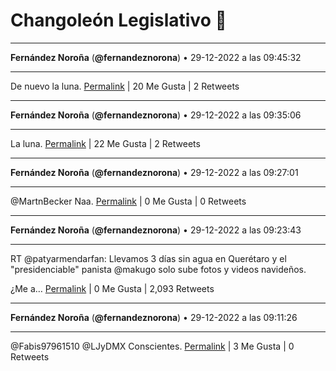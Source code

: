 # Changoleón Legislativo 🙈
*****
**Fernández Noroña** (**@fernandeznorona**) • 29-12-2022 a las 09:45:32
*****
De nuevo la luna.
[Permalink](https://twitter.com/fernandeznorona/status/1608519601293348865) | 20 Me Gusta | 2 Retweets
*****
**Fernández Noroña** (**@fernandeznorona**) • 29-12-2022 a las 09:35:06
*****
La luna.
[Permalink](https://twitter.com/fernandeznorona/status/1608516974799163394) | 22 Me Gusta | 2 Retweets
*****
**Fernández Noroña** (**@fernandeznorona**) • 29-12-2022 a las 09:27:01
*****
@MartnBecker Naa.
[Permalink](https://twitter.com/fernandeznorona/status/1608514941857968128) | 0 Me Gusta | 0 Retweets
*****
**Fernández Noroña** (**@fernandeznorona**) • 29-12-2022 a las 09:23:43
*****
RT @patyarmendarfan: Llevamos 3 días sin agua en Querétaro y el "presidenciable" panista @makugo solo sube fotos y videos navideños.


¿Me a…
[Permalink](https://twitter.com/fernandeznorona/status/1608514110718713858) | 0 Me Gusta | 2,093 Retweets
*****
**Fernández Noroña** (**@fernandeznorona**) • 29-12-2022 a las 09:11:26
*****
@Fabis97961510 @LJyDMX Conscientes.
[Permalink](https://twitter.com/fernandeznorona/status/1608511020326334465) | 3 Me Gusta | 0 Retweets
